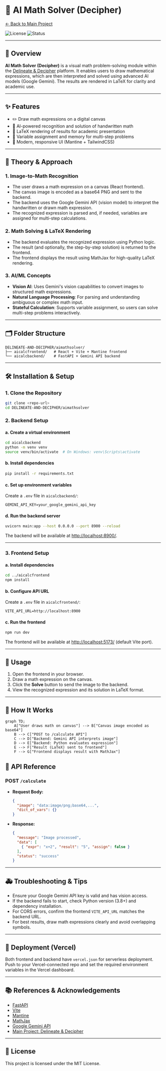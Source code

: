 # 🧮 AI Math Solver (Decipher)

[← Back to Main Project](../README.md)

![License](https://img.shields.io/badge/license-MIT-blue.svg) ![Status](https://img.shields.io/badge/status-active-brightgreen)

---

## 📌 Overview

**AI Math Solver (Decipher)** is a visual math problem-solving module within the [Delineate & Decipher](../README.md) platform. It enables users to draw mathematical expressions, which are then interpreted and solved using advanced AI models (Google Gemini). The results are rendered in LaTeX for clarity and academic use.

---

## ✨ Features

- ✏️ Draw math expressions on a digital canvas
- 🤖 AI-powered recognition and solution of handwritten math
- 📐 LaTeX rendering of results for academic presentation
- 🧠 Variable assignment and memory for multi-step problems
- 🎨 Modern, responsive UI (Mantine + TailwindCSS)

---

## 🧠 Theory & Approach

### 1. **Image-to-Math Recognition**
- The user draws a math expression on a canvas (React frontend).
- The canvas image is encoded as a base64 PNG and sent to the backend.
- The backend uses the Google Gemini API (vision model) to interpret the handwritten or drawn math expression.
- The recognized expression is parsed and, if needed, variables are assigned for multi-step calculations.

### 2. **Math Solving & LaTeX Rendering**
- The backend evaluates the recognized expression using Python logic.
- The result (and optionally, the step-by-step solution) is returned to the frontend.
- The frontend displays the result using MathJax for high-quality LaTeX rendering.

### 3. **AI/ML Concepts**
- **Vision AI**: Uses Gemini's vision capabilities to convert images to structured math expressions.
- **Natural Language Processing**: For parsing and understanding ambiguous or complex math input.
- **Stateful Calculation**: Supports variable assignment, so users can solve multi-step problems interactively.

---

## 🗂️ Folder Structure

```
DELINEATE-AND-DECIPHER/aimathsolver/
├── aicalcfrontend/   # React + Vite + Mantine frontend
└── aicalcbackend/    # FastAPI + Gemini API backend
```

---

## 🛠️ Installation & Setup

### 1. Clone the Repository
```bash
git clone <repo-url>
cd DELINEATE-AND-DECIPHER/aimathsolver
```

### 2. Backend Setup

#### a. Create a virtual environment
```bash
cd aicalcbackend
python -m venv venv
source venv/bin/activate  # On Windows: venv\Scripts\activate
```

#### b. Install dependencies
```bash
pip install -r requirements.txt
```

#### c. Set up environment variables
Create a `.env` file in `aicalcbackend/`:
```
GEMINI_API_KEY=your_google_gemini_api_key
```

#### d. Run the backend server
```bash
uvicorn main:app --host 0.0.0.0 --port 8900 --reload
```

The backend will be available at [http://localhost:8900/](http://localhost:8900/).

---

### 3. Frontend Setup

#### a. Install dependencies
```bash
cd ../aicalcfrontend
npm install
```

#### b. Configure API URL
Create a `.env` file in `aicalcfrontend/`:
```
VITE_API_URL=http://localhost:8900
```

#### c. Run the frontend
```bash
npm run dev
```

The frontend will be available at [http://localhost:5173/](http://localhost:5173/) (default Vite port).

---

## 🥪 Usage
1. Open the frontend in your browser.
2. Draw a math expression on the canvas.
3. Click the **Solve** button to send the image to the backend.
4. View the recognized expression and its solution in LaTeX format.

---

## 🔄 How It Works

```mermaid
graph TD;
    A["User draws math on canvas"] --> B["Canvas image encoded as base64"]
    B --> C["POST to /calculate API"]
    C --> D["Backend: Gemini API interprets image"]
    D --> E["Backend: Python evaluates expression"]
    E --> F["Result (LaTeX) sent to frontend"]
    F --> G["Frontend displays result with MathJax"]
```

## 📡 API Reference

### POST `/calculate`
- **Request Body:**
  ```json
  {
    "image": "data:image/png;base64,...",
    "dict_of_vars": {}
  }
  ```
- **Response:**
  ```json
  {
    "message": "Image processed",
    "data": [
      { "expr": "x+2", "result": "5", "assign": false }
    ],
    "status": "success"
  }
  ```

---

## 🚑 Troubleshooting & Tips
- Ensure your Google Gemini API key is valid and has vision access.
- If the backend fails to start, check Python version (3.8+) and dependency installation.
- For CORS errors, confirm the frontend `VITE_API_URL` matches the backend URL.
- For best results, draw math expressions clearly and avoid overlapping symbols.

---

## 🚀 Deployment (Vercel)
Both frontend and backend have `vercel.json` for serverless deployment. Push to your Vercel-connected repo and set the required environment variables in the Vercel dashboard.

---

## 📚 References & Acknowledgements
- [FastAPI](https://fastapi.tiangolo.com/)
- [Vite](https://vitejs.dev/)
- [Mantine](https://mantine.dev/)
- [MathJax](https://www.mathjax.org/)
- [Google Gemini API](https://ai.google.dev/)
- [Main Project: Delineate & Decipher](../README.md)

---

## 📄 License
This project is licensed under the MIT License.
